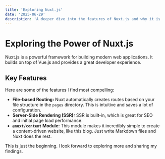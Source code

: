 ```yaml
---
title: 'Exploring Nuxt.js'
date: '2025-06-29'
description: 'A deeper dive into the features of Nuxt.js and why it is a great choice for web development.'
---
```


# Exploring the Power of Nuxt.js

Nuxt.js is a powerful framework for building modern web applications. It builds on top of Vue.js and provides a great developer experience.

## Key Features

Here are some of the features I find most compelling:

*   **File-based Routing:** Nuxt automatically creates routes based on your file structure in the `pages` directory. This is intuitive and saves a lot of configuration.
*   **Server-Side Rendering (SSR):** SSR is built-in, which is great for SEO and initial page load performance.
*   **`@nuxt/content` Module:** This module makes it incredibly simple to create a content-driven website, like this blog. Just write Markdown files and Nuxt does the rest.

This is just the beginning. I look forward to exploring more and sharing my findings.
